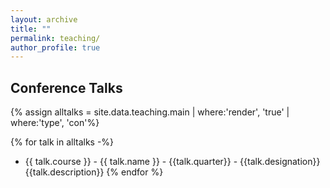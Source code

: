 ```yaml
---
layout: archive
title: ""
permalink: teaching/
author_profile: true
---
```


<h2>Conference Talks</h2>
{% assign alltalks = site.data.teaching.main | where:'render', 'true' | where:'type', 'con'%}

{% for talk in alltalks -%}
- {{ talk.course }} - {{ talk.name }} - {{talk.quarter}} - {{talk.designation}}
    {{talk.description}}
{% endfor %}

